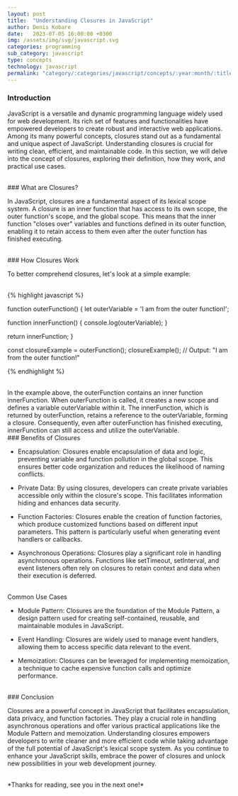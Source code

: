 ```yaml
---
layout: post
title:  "Understanding Closures in JavaScript"
author: Denis Kobare
date:   2023-07-05 16:00:00 +0300
img: /assets/img/svg/javascript.svg
categories: programming
sub_category: javascript
type: concepts
technology: javascript
permalink: "category/:categories/javascript/concepts/:year:month/:title"
---
```



### Introduction

JavaScript is a versatile and dynamic programming language widely used for web 
development. Its rich set of features and functionalities have empowered developers 
to create robust and interactive web applications. Among its many powerful 
concepts, closures stand out as a fundamental and unique aspect of JavaScript. 
Understanding closures is crucial for writing clean, efficient, and maintainable 
code. In this section, we will delve into the concept of closures, exploring 
their definition, how they work, and practical use cases.



<br>
### What are Closures?

In JavaScript, closures are a fundamental aspect of its lexical scope system. A 
closure is an inner function that has access to its own scope, the outer 
function's scope, and the global scope. This means that the inner function 
"closes over" variables and functions defined in its outer function, enabling it 
to retain access to them even after the outer function has finished executing.



<br>
### How Closures Work

To better comprehend closures, let's look at a simple example:

<br>
{% highlight javascript %}

function outerFunction() {
  let outerVariable = 'I am from the outer function!';

  function innerFunction() {
    console.log(outerVariable);
  }

  return innerFunction;
}

const closureExample = outerFunction();
closureExample(); // Output: "I am from the outer function!"

{% endhighlight %}



<br>
In the example above, the <span class="badge">outerFunction</span> contains an inner function <span class="badge">innerFunction</span>. When <span class="badge">outerFunction</span> is called, it creates a new scope and defines a variable <span class="badge">outerVariable</span> within it. The <span class="badge">innerFunction</span>, which is returned by <span class="badge">outerFunction</span>, retains a reference to the outerVariable, forming a closure. Consequently, even after <span class="badge">outerFunction</span> has finished executing, <span class="badge">innerFunction</span> can still access and utilize the <span class="badge">outerVariable</span>.


<br>
### Benefits of Closures

- Encapsulation: Closures enable encapsulation of data and logic, preventing 
variable and function pollution in the global scope. This ensures better code 
organization and reduces the likelihood of naming conflicts.

- Private Data: By using closures, developers can create private variables 
accessible only within the closure's scope. This facilitates information hiding 
and enhances data security.

- Function Factories: Closures enable the creation of function factories, which 
produce customized functions based on different input parameters. This pattern is 
particularly useful when generating event handlers or callbacks.

- Asynchronous Operations: Closures play a significant role in handling asynchronous 
operations. Functions like setTimeout, setInterval, and event listeners often rely 
on closures to retain context and data when their execution is deferred.


<br>
Common Use Cases

- Module Pattern: Closures are the foundation of the Module Pattern, a design 
pattern used for creating self-contained, reusable, and maintainable modules in 
JavaScript.

- Event Handling: Closures are widely used to manage event handlers, allowing 
them to access specific data relevant to the event.

- Memoization: Closures can be leveraged for implementing memoization, a technique 
to cache expensive function calls and optimize performance.



<br>
### Conclusion

Closures are a powerful concept in JavaScript that facilitates encapsulation, 
data privacy, and function factories. They play a crucial role in handling 
asynchronous operations and offer various practical applications like the Module 
Pattern and memoization. Understanding closures empowers developers to write 
cleaner and more efficient code while taking advantage of the full potential of 
JavaScript's lexical scope system. As you continue to enhance your JavaScript 
skills, embrace the power of closures and unlock new possibilities in your web 
development journey.


<br>
*Thanks for reading, see you in the next one!*
